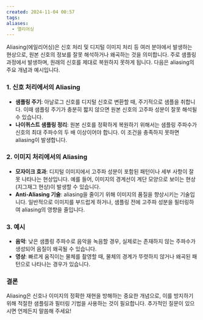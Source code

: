 ```yaml
---
created: 2024-11-04 00:57
tags: 
aliases:
  - 앨리어싱
---
```

Aliasing(에일리어싱)은 신호 처리 및 디지털 이미지 처리 등 여러 분야에서 발생하는 현상으로, 원본 신호의 정보를 잘못 해석하거나 왜곡하는 것을 의미합니다. 주로 샘플링 과정에서 발생하며, 원래의 신호를 제대로 복원하지 못하게 됩니다. 다음은 aliasing의 주요 개념과 예시입니다.

### 1. 신호 처리에서의 Aliasing
- **샘플링 주기**: 아날로그 신호를 디지털 신호로 변환할 때, 주기적으로 샘플을 취합니다. 이때 샘플링 주기가 충분히 짧지 않으면 원본 신호의 고주파 성분이 잘못 해석될 수 있습니다.
- **나이퀴스트 샘플링 정리**: 원본 신호를 정확하게 복원하기 위해서는 샘플링 주파수가 신호의 최대 주파수의 두 배 이상이어야 합니다. 이 조건을 충족하지 못하면 aliasing이 발생합니다.

### 2. 이미지 처리에서의 Aliasing
- **모자이크 효과**: 디지털 이미지에서 고주파 성분이 포함된 패턴이나 세부 사항이 잘못 나타나는 현상입니다. 예를 들어, 이미지의 경계선이 계단 모양으로 보이는 현상(지그재그 현상)이 발생할 수 있습니다.
- **Anti-Aliasing 기술**: aliasing을 줄이기 위해 이미지의 품질을 향상시키는 기술입니다. 일반적으로 이미지를 부드럽게 하거나, 샘플링 전에 고주파 성분을 필터링하여 aliasing의 영향을 줄입니다.

### 3. 예시
- **음악**: 낮은 샘플링 주파수로 음악을 녹음할 경우, 실제로는 존재하지 않는 주파수가 생성되어 음질이 왜곡될 수 있습니다.
- **영상**: 빠르게 움직이는 물체를 촬영할 때, 물체의 경계가 뚜렷하지 않거나 왜곡된 패턴으로 나타나는 경우가 있습니다.

### 결론
Aliasing은 신호나 이미지의 정확한 재현을 방해하는 중요한 개념으로, 이를 방지하기 위해 적절한 샘플링과 필터링 기법을 사용하는 것이 필요합니다. 추가적인 질문이 있으시면 언제든지 말씀해 주세요!


